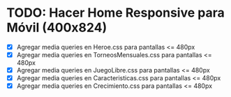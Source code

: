 # TODO: Hacer Home Responsive para Móvil (400x824)

- [x] Agregar media queries en Heroe.css para pantallas <= 480px
- [x] Agregar media queries en TorneosMensuales.css para pantallas <= 480px
- [x] Agregar media queries en JuegoLibre.css para pantallas <= 480px
- [x] Agregar media queries en Caracteristicas.css para pantallas <= 480px
- [x] Agregar media queries en Crecimiento.css para pantallas <= 480px
